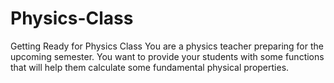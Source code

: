 # Physics-Class
Getting Ready for Physics Class
You are a physics teacher preparing for the upcoming semester. You want to provide your students with some functions that will help them calculate some fundamental physical properties.
